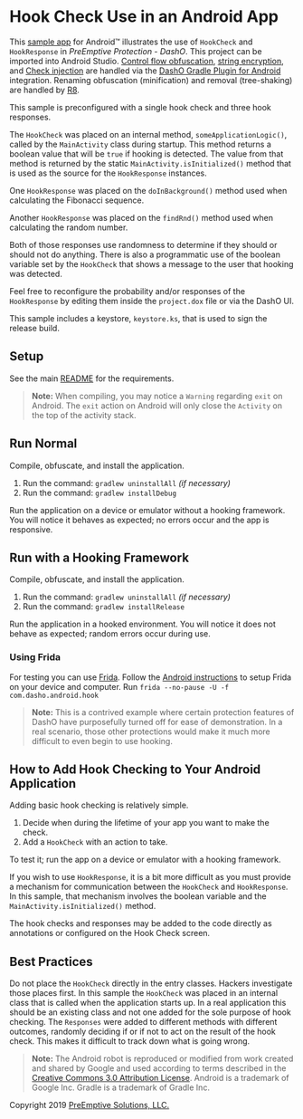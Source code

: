 # Hook Check Use in an Android App

This [sample app](../README.md#sample_desc) for Android&trade; illustrates the use of `HookCheck` and `HookResponse` in _PreEmptive Protection - DashO_.
This project can be imported into Android Studio.
[Control flow obfuscation](https://www.preemptive.com/dasho/pro/10.0/userguide/en/understanding_obfuscation_control.html), [string encryption](https://www.preemptive.com/dasho/pro/10.0/userguide/en/understanding_obfuscation_string_encryption.html), and [Check injection](https://www.preemptive.com/dasho/pro/10.0/userguide/en/understanding_checks_overview.html) are handled via the [DashO Gradle Plugin for Android](https://www.preemptive.com/dasho/pro/10.0/userguide/en/ref_dagp_index.html) integration.
Renaming obfuscation (minification) and removal (tree-shaking) are handled by [R8](https://r8-docs.preemptive.com/).

This sample is preconfigured with a single hook check and three hook responses.

The `HookCheck` was placed on an internal method, `someApplicationLogic()`, called by the `MainActivity` class during startup.
This method returns a boolean value that will be `true` if hooking is detected.
The value from that method is returned by the static `MainActivity.isInitialized()` method that is used as the source for the `HookResponse` instances.

One `HookResponse` was placed on the `doInBackground()` method used when calculating the Fibonacci sequence.

Another `HookResponse` was placed on the `findRnd()` method used when calculating the random number.

Both of those responses use randomness to determine if they should or should not do anything.
There is also a programmatic use of the boolean variable set by the `HookCheck` that shows a message to the user that hooking was detected.

Feel free to reconfigure the probability and/or responses of the `HookResponse` by editing them inside the `project.dox` file or via the DashO UI.

This sample includes a keystore, `keystore.ks`, that is used to sign the release build.

## Setup

See the main [README](../README.md) for the requirements.

>**Note:** When compiling, you may notice a `Warning` regarding `exit` on Android. The `exit` action on Android will only close the `Activity` on the top of the activity stack.

## Run Normal

Compile, obfuscate, and install the application.

1.  Run the command: `gradlew uninstallAll` _(if necessary)_
2.  Run the command: `gradlew installDebug`

Run the application on a device or emulator without a hooking framework.
You will notice it behaves as expected; no errors occur and the app is responsive.

## Run with a Hooking Framework

Compile, obfuscate, and install the application.

1.  Run the command: `gradlew uninstallAll` _(if necessary)_
2.  Run the command: `gradlew installRelease`

Run the application in a hooked environment.
You will notice it does not behave as expected; random errors occur during use.

### Using Frida

For testing you can use [Frida](https://frida.re).
Follow the [Android instructions](https://frida.re/docs/android/) to setup Frida on your device and computer.
Run `frida --no-pause -U -f com.dasho.android.hook`

>**Note:** This is a contrived example where certain protection features of DashO have purposefully turned off for ease of demonstration.
>In a real scenario, those other protections would make it much more difficult to even begin to use hooking.

## How to Add Hook Checking to Your Android Application

Adding basic hook checking is relatively simple.

1.  Decide when during the lifetime of your app you want to make the check.
2.  Add a `HookCheck` with an action to take.

To test it; run the app on a device or emulator with a hooking framework.

If you wish to use `HookResponse`, it is a bit more difficult as you must provide a mechanism for communication between the `HookCheck` and `HookResponse`.
In this sample, that mechanism involves the boolean variable and the `MainActivity.isInitialized()` method.

The hook checks and responses may be added to the code directly as annotations or configured on the Hook Check screen.

## Best Practices

Do not place the `HookCheck` directly in the entry classes.
Hackers investigate those places first.
In this sample the `HookCheck` was placed in an internal class that is called when the application starts up.
In a real application this should be an existing class and not one added for the sole purpose of hook checking.
The `Responses` were added to different methods with different outcomes, randomly deciding if or if not to act on the result of the hook check.
This makes it difficult to track down what is going wrong.

>**Note:** The Android robot is reproduced or modified from work created and shared by Google and used according to terms described in the [Creative Commons 3.0 Attribution License](http://creativecommons.org/licenses/by/3.0/).
Android is a trademark of Google Inc.
Gradle is a trademark of Gradle Inc.

Copyright 2019 [PreEmptive Solutions, LLC.](https://www.preemptive.com)

